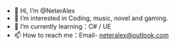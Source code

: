 - 👋 Hi, I’m @NeterAlex
- 👀 I’m interested in Coding, music, novel and gaming.
- 🌱 I’m currently learning：C# / UE
- 📫 How to reach me：Email- neteralex@outlook.com

<!---
NeterAlex/NeterAlex is a ✨ special ✨ repository because its `README.md` (this file) appears on your GitHub profile.
You can click the Preview link to take a look at your changes.
--->
